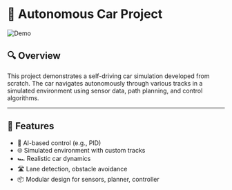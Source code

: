 # 🚗 Autonomous Car Project

![Demo](./the_car.gif)

## 🔍 Overview

This project demonstrates a self-driving car simulation developed from scratch. The car navigates autonomously through various tracks in a simulated environment using sensor data, path planning, and control algorithms.

---

## 🎯 Features

- 🧠 AI-based control (e.g., PID)
- 🌐 Simulated environment with custom tracks
- 🏎️ Realistic car dynamics
- 🛣️ Lane detection, obstacle avoidance
- 📦 Modular design for sensors, planner, controller
